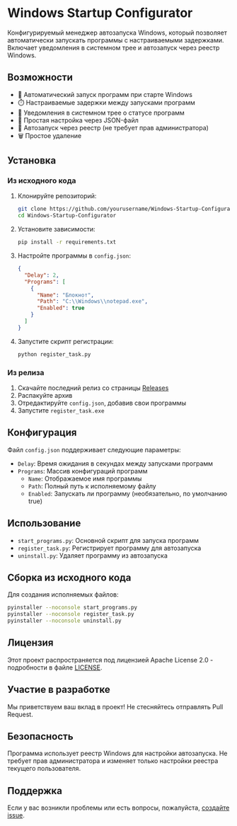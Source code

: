 # Windows Startup Configurator

Конфигурируемый менеджер автозапуска Windows, который позволяет автоматически запускать программы с настраиваемыми задержками. Включает уведомления в системном трее и автозапуск через реестр Windows.

## Возможности

- 🚀 Автоматический запуск программ при старте Windows
- ⏱️ Настраиваемые задержки между запусками программ
- 🔔 Уведомления в системном трее о статусе программ
- 🔧 Простая настройка через JSON-файл
- 🔐 Автозапуск через реестр (не требует прав администратора)
- 🗑️ Простое удаление

## Установка

### Из исходного кода

1. Клонируйте репозиторий:
   ```bash
   git clone https://github.com/yourusername/Windows-Startup-Configurator.git
   cd Windows-Startup-Configurator
   ```

2. Установите зависимости:
   ```bash
   pip install -r requirements.txt
   ```

3. Настройте программы в `config.json`:
   ```json
   {
     "Delay": 2,
     "Programs": [
       {
         "Name": "Блокнот",
         "Path": "C:\\Windows\\notepad.exe",
         "Enabled": true
       }
     ]
   }
   ```

4. Запустите скрипт регистрации:
   ```bash
   python register_task.py
   ```

### Из релиза

1. Скачайте последний релиз со страницы [Releases](https://github.com/Kaizerslau/Windows-Startup-Configurator/releases)
2. Распакуйте архив
3. Отредактируйте `config.json`, добавив свои программы
4. Запустите `register_task.exe`

## Конфигурация

Файл `config.json` поддерживает следующие параметры:

- `Delay`: Время ожидания в секундах между запусками программ
- `Programs`: Массив конфигураций программ
  - `Name`: Отображаемое имя программы
  - `Path`: Полный путь к исполняемому файлу
  - `Enabled`: Запускать ли программу (необязательно, по умолчанию true)

## Использование

- `start_programs.py`: Основной скрипт для запуска программ
- `register_task.py`: Регистрирует программу для автозапуска
- `uninstall.py`: Удаляет программу из автозапуска

## Сборка из исходного кода

Для создания исполняемых файлов:

```bash
pyinstaller --noconsole start_programs.py
pyinstaller --noconsole register_task.py
pyinstaller --noconsole uninstall.py
```

## Лицензия

Этот проект распространяется под лицензией Apache License 2.0 - подробности в файле [LICENSE](LICENSE).

## Участие в разработке

Мы приветствуем ваш вклад в проект! Не стесняйтесь отправлять Pull Request.

## Безопасность

Программа использует реестр Windows для настройки автозапуска. Не требует прав администратора и изменяет только настройки реестра текущего пользователя.

## Поддержка

Если у вас возникли проблемы или есть вопросы, пожалуйста, [создайте issue](https://github.com/Kaizerslau/Windows-Startup-Configurator/issues).
